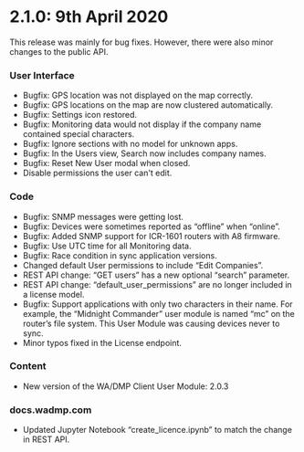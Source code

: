 # 2.1.0: 9th April 2020

This release was mainly for bug fixes. However, there were also minor changes to the public API.

### User Interface

* Bugfix: GPS location was not displayed on the map correctly.
* Bugfix: GPS locations on the map are now clustered automatically.
* Bugfix: Settings icon restored.
* Bugfix: Monitoring data would not display if the company name contained special characters.
* Bugfix: Ignore sections with no model for unknown apps.
* Bugfix: In the Users view, Search now includes company names.
* Bugfix: Reset New User modal when closed.
* Disable permissions the user can't edit.

### Code

* Bugfix: SNMP messages were getting lost.
* Bugfix: Devices were sometimes reported as “offline” when “online”.
* Bugfix: Added SNMP support for ICR-1601 routers with A8 firmware.
* Bugfix: Use UTC time for all Monitoring data.
* Bugfix: Race condition in sync application versions.
* Changed default User permissions to include “Edit Companies”.
* REST API change: “GET users” has a new optional “search” parameter.
* REST API change: “default_user_permissions” are no longer included in a license model.
* Bugfix: Support applications with only two characters in their name. For example, the “Midnight Commander” user module is named “mc” on the router’s file system. This User Module was causing devices never to sync.
* Minor typos fixed in the License endpoint.

### Content

* New version of the WA/DMP Client User Module: 2.0.3

### docs.wadmp.com

* Updated Jupyter Notebook “create_licence.ipynb” to match the change in REST API.